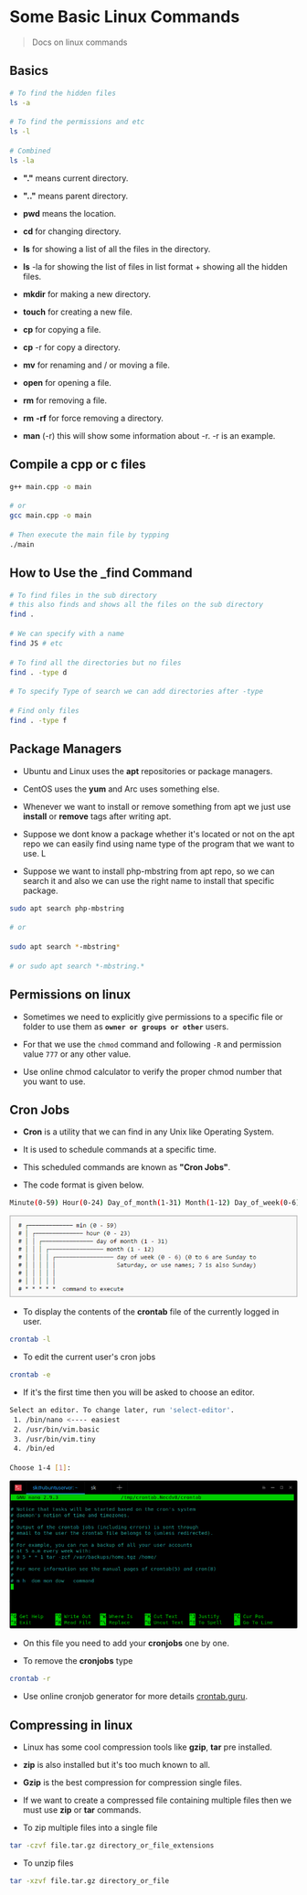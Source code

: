 # Some Basic Linux Commands

> Docs on linux commands

## Basics

```bash
# To find the hidden files
ls -a

# To find the permissions and etc
ls -l

# Combined
ls -la

```

- **"."** means current directory.

- **".."** means parent directory.

- **pwd** means the location.

- **cd** for changing directory.

- **ls** for showing a list of all the files in the directory.

- **ls** -la for showing the list of files in list format + showing all the hidden files.

- **mkdir** for making a new directory.

- **touch** for creating a new file.

- **cp** for copying a file.

- **cp** -r for copy a directory.

- **mv** for renaming and / or moving a file.

- **open** for opening a file.

- **rm** for removing a file.

- **rm** **-rf** for force removing a directory.

- **man** (-r) this will show some information about -r. -r is an example.

## Compile a cpp or c files

```bash
g++ main.cpp -o main

# or
gcc main.cpp -o main

# Then execute the main file by typping
./main
```

## How to Use the \_find Command

```bash
# To find files in the sub directory
# this also finds and shows all the files on the sub directory
find .

# We can specify with a name
find JS # etc

# To find all the directories but no files
find . -type d

# To specify Type of search we can add directories after -type

# Find only files
find . -type f

```

## Package Managers

- Ubuntu and Linux uses the **apt** repositories or package managers.

- CentOS uses the **yum** and Arc uses something else.

- Whenever we want to install or remove something from apt we just use **install** or **remove** tags after writing apt.

- Suppose we dont know a package whether it's located or not on the apt repo we can easily find using name type of the program that we want to use. L

- Suppose we want to install php-mbstring from apt repo, so we can search it and also we can use the right name to install that specific package.

```bash
sudo apt search php-mbstring

# or

sudo apt search *-mbstring*

# or sudo apt search *-mbstring.*
```

## Permissions on linux

- Sometimes we need to explicitly give permissions to a specific file or folder to use them as **`owner or groups or other`** users.

- For that we use the `chmod` command and following `-R` and permission value `777` or any other value.

- Use online chmod calculator to verify the proper chmod number that you want to use.

## Cron Jobs

- **Cron** is a utility that we can find in any Unix like Operating System.

- It is used to schedule commands at a specific time.

- This scheduled commands are known as **"Cron Jobs"**.

- The code format is given below.

```bash
Minute(0-59) Hour(0-24) Day_of_month(1-31) Month(1-12) Day_of_week(0-6) Command_to_execute
```

![](cron-job.png)

- To display the contents of the **crontab** file of the currently logged in user.

```bash
crontab -l
```

- To edit the current user's cron jobs

```bash
crontab -e
```

- If it's the first time then you will be asked to choose an editor.

```bash
Select an editor. To change later, run 'select-editor'.
 1. /bin/nano <---- easiest
 2. /usr/bin/vim.basic
 3. /usr/bin/vim.tiny
 4. /bin/ed

Choose 1-4 [1]:
```

![](cronfile.png)

- On this file you need to add your **cronjobs** one by one.

- To remove the **cronjobs** type

```bash
crontab -r
```

- Use online cronjob generator for more details [crontab.guru](https://crontab.guru/).

## Compressing in linux 

- Linux has some cool compression tools like **gzip**, **tar** pre installed. 

- **zip** is also installed but it's too much known to all. 

- **Gzip** is the best compression for compression single files. 

- If we want to create a compressed file containing multiple files then we must use **zip** or **tar** commands. 

- To zip multiple files into a single file 
```bash 
tar -czvf file.tar.gz directory_or_file_extensions
```
- To unzip files 
```bash 
tar -xzvf file.tar.gz directory_or_file
```

